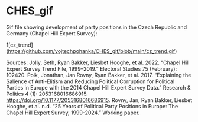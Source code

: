 # CHES_gif
Gif file showing development of party positions in the Czech Republic and Germany (Chapel Hill Expert Survey):

1[cz_trend] (https://github.com/vojtechpohanka/CHES_gif/blob/main/cz_trend.gif)

Sources: 
Jolly, Seth, Ryan Bakker, Liesbet Hooghe, et al. 2022. “Chapel Hill Expert Survey Trend File, 1999–2019.” Electoral Studies 75 (February): 102420.
Polk, Jonathan, Jan Rovny, Ryan Bakker, et al. 2017. “Explaining the Salience of Anti-Elitism and Reducing Political Corruption for Political Parties in Europe with the 2014 Chapel Hill Expert Survey Data.” Research & Politics 4 (1): 2053168016686915. https://doi.org/10.1177/2053168016686915.
Rovny, Jan, Ryan Bakker, Liesbet Hooghe, et al. n.d. “25 Years of Political Party Positions in Europe: The Chapel Hill Expert Survey, 1999-2024.” Working paper.

